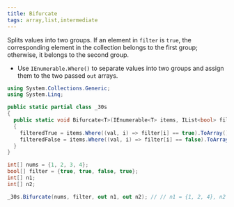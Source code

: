 ```yaml
---
title: Bifurcate
tags: array,list,intermediate
---
```


Splits values into two groups. 
If an element in `filter` is `true`, the corresponding element in the collection belongs to the first group; otherwise, it belongs to the second group.

- Use `IEnumerable.Where()` to separate values into two groups and assign them to the two passed `out` arrays.

```csharp
using System.Collections.Generic;
using System.Linq;

public static partial class _30s 
{
  public static void Bifurcate<T>(IEnumerable<T> items, IList<bool> filter, out T[] filteredTrue, out T[] filteredFalse)
  {
    filteredTrue = items.Where((val, i) => filter[i] == true).ToArray();
    filteredFalse = items.Where((val, i) => filter[i] == false).ToArray();
  }
}
```

```csharp
int[] nums = {1, 2, 3, 4};
bool[] filter = {true, true, false, true};
int[] n1;
int[] n2;

_30s.Bifurcate(nums, filter, out n1, out n2); // // n1 = {1, 2, 4}, n2 = {3}
```
